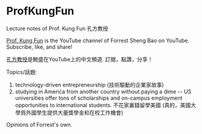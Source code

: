 # ProfKungFun
Lecture notes of Prof. Kung Fun 孔方教授

[Prof. Kung Fun](https://www.youtube.com/c/ForrestBao/about) is the YouTube channel of Forrest Sheng Bao on YouTube. 
Subscribe, like, and share! 

[孔方教授](https://www.youtube.com/c/ForrestBao/about)是鮑盛在YouTube上的中文頻道. 
訂閱，點讚，分享！ 

Topics/話題: 
1. technology-driven entrepreneurship (技術驅動的企業家故事)
2. studying in America from another country without paying a dime -- US universities offer tons of scholarships and on-campus employment opportunities to international students. 不花家裏錢留學美國 (真的，美國大學爲外國學生提供大量獎學金和在校工作機會)

Opinions of Forrest's own. 